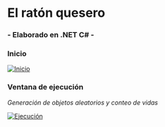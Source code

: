 # El ratón quesero
### - Elaborado en .NET C# -
### Inicio
[![Inicio](https://i.ibb.co/CQppf8W/Inicio.png "Inicio")](https://i.ibb.co/CQppf8W/Inicio.png "Inicio")
### Ventana de ejecución
*Generación de objetos aleatorios y conteo de vidas*

[![Ejecución](https://i.ibb.co/87VbCVF/Ejecucion.png "Ejecución")](https://i.ibb.co/87VbCVF/Ejecucion.png "Ejecución")
